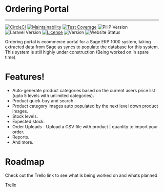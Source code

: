 # Ordering Portal
----

[![CircleCI](https://img.shields.io/circleci/build/github/samloft/ordering-portal/development)](https://circleci.com/gh/samloft/ordering-portal)
[![Maintainability](https://api.codeclimate.com/v1/badges/14aae2675520d94d559f/maintainability)](https://codeclimate.com/github/samloft/ordering-portal/maintainability)
[![Test Coverage](https://api.codeclimate.com/v1/badges/14aae2675520d94d559f/test_coverage)](https://codeclimate.com/github/samloft/ordering-portal/test_coverage)
![PHP Version](https://img.shields.io/badge/PHP-7.4-blue)
![Laravel Version](https://img.shields.io/badge/laravel-6.*-red)
[![License](http://img.shields.io/:license-mit-blue.svg?style=flat-square)](http://badges.mit-license.org) 
![Version](https://img.shields.io/badge/dynamic/yaml?color=orange&label=version&query=version&suffix=fd&url=https%3A%2F%2Fapi.shop.devloft.co.uk%2Fversion)
![Website Status](https://img.shields.io/website?down_color=red&down_message=Offline&up_color=green&up_message=Online&url=https%3A%2F%2Fshop.devloft.co.uk)

Ordering portal is ecommerce portal for a Sage ERP 1000 system, taking extracted data from Sage as syncs to populate the database for this system.
This system is still highly under construction (Being worked on in spare time).

# Features!

  - Auto-generate product categories based on the current users price list (upto 5 levels with unlimited categories).
  - Product quick-buy and search.
  - Product category images auto populated by the next level down product images.
  - Stock levels.
  - Expected stock.
  - Order Uploads - Upload a CSV file with product | quantity to import your order.
  - Reports.
  - And more.
  
 # Roadmap
 
 Check out the Trello link to see what is being worked on and whats planned.
 
 [Trello](https://trello.com/b/3GdkAgNR/ordering-portal-roadmap)
